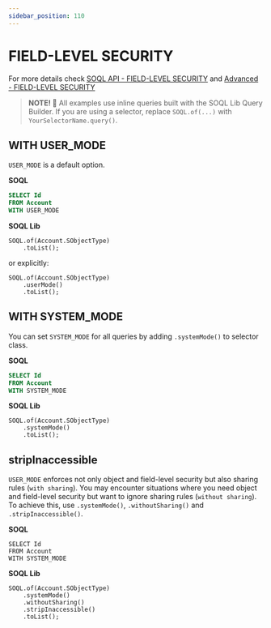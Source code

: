 ```yaml
---
sidebar_position: 110
---
```


# FIELD-LEVEL SECURITY

For more details check [SOQL API - FIELD-LEVEL SECURITY](../api/soql.md#field-level-security) and [Advanced - FIELD-LEVEL SECURITY](../advanced/fls.md)

> **NOTE! 🚨**
> All examples use inline queries built with the SOQL Lib Query Builder.
> If you are using a selector, replace `SOQL.of(...)` with `YourSelectorName.query()`.

## WITH USER_MODE

`USER_MODE` is a default option.

**SOQL**

```sql
SELECT Id
FROM Account
WITH USER_MODE
```

**SOQL Lib**

```apex
SOQL.of(Account.SObjectType)
    .toList();
```

or explicitly:

```apex
SOQL.of(Account.SObjectType)
    .userMode()
    .toList();
```

## WITH SYSTEM_MODE

You can set `SYSTEM_MODE` for all queries by adding `.systemMode()` to selector class.

**SOQL**

```sql
SELECT Id
FROM Account
WITH SYSTEM_MODE
```

**SOQL Lib**

```apex
SOQL.of(Account.SObjectType)
    .systemMode()
    .toList();
```

## stripInaccessible

`USER_MODE` enforces not only object and field-level security but also sharing rules (`with sharing`). You may encounter situations where you need object and field-level security but want to ignore sharing rules (`without sharing`). To achieve this, use `.systemMode()`, `.withoutSharing()` and `.stripInaccessible()`.

**SOQL**

```apex
SELECT Id
FROM Account
WITH SYSTEM_MODE
```

**SOQL Lib**

```apex
SOQL.of(Account.SObjectType)
    .systemMode()
    .withoutSharing()
    .stripInaccessible()
    .toList();
```
